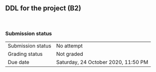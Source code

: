 <h2>DDL for the project (B2)</h2> 

<h3>Submission status</h3><table>
<tbody><tr>
<td>Submission status</td>
<td>No attempt</td>
</tr>
<tr>
<td>Grading status</td>
<td>Not graded</td>
</tr>
<tr>
<td>Due date</td>
<td>Saturday, 24 October 2020, 11:50 PM</td>
</tr>

</tbody>
</table>



